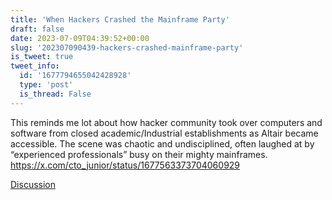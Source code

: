 ```yaml
---
title: 'When Hackers Crashed the Mainframe Party'
draft: false
date: 2023-07-09T04:39:52+00:00
slug: '202307090439-hackers-crashed-mainframe-party'
is_tweet: true
tweet_info:
  id: '1677794655042428928'
  type: 'post'
  is_thread: False
---
```




This reminds me lot about how hacker community took over computers and software from closed academic/Industrial establishments as Altair became accessible. The scene was chaotic and undisciplined, often laughed at by “experienced professionals” busy on their mighty mainframes. <https://x.com/cto_junior/status/1677563373704060929>

[Discussion](https://x.com/sytelus/status/1677794655042428928)

